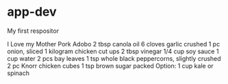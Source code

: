 # app-dev
My first respositor

I Love my Mother Pork Adobo
2 tbsp canola oil
6 cloves garlic crushed
1 pc onion, sliced
1 kilogram chicken cut ups
2 tbsp vinegar
1/4 cup soy sauce
1 cup water
2 pcs bay leaves
1 tsp whole black peppercorns, slightly crushed
2 pc Knorr chicken cubes
1 tsp brown sugar packed
Option: 1 cup kale or spinach